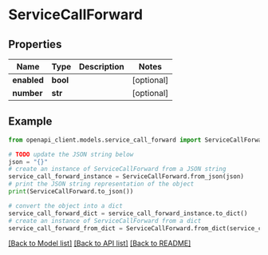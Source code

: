 # ServiceCallForward


## Properties

Name | Type | Description | Notes
------------ | ------------- | ------------- | -------------
**enabled** | **bool** |  | [optional] 
**number** | **str** |  | [optional] 

## Example

```python
from openapi_client.models.service_call_forward import ServiceCallForward

# TODO update the JSON string below
json = "{}"
# create an instance of ServiceCallForward from a JSON string
service_call_forward_instance = ServiceCallForward.from_json(json)
# print the JSON string representation of the object
print(ServiceCallForward.to_json())

# convert the object into a dict
service_call_forward_dict = service_call_forward_instance.to_dict()
# create an instance of ServiceCallForward from a dict
service_call_forward_from_dict = ServiceCallForward.from_dict(service_call_forward_dict)
```
[[Back to Model list]](../README.md#documentation-for-models) [[Back to API list]](../README.md#documentation-for-api-endpoints) [[Back to README]](../README.md)


